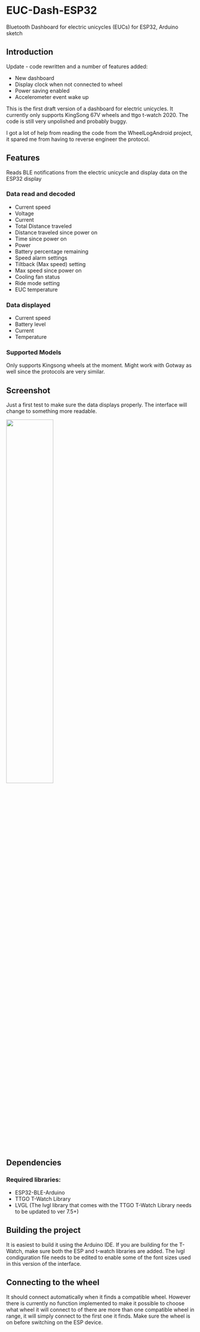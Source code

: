 # EUC-Dash-ESP32
Bluetooth Dashboard for electric unicycles (EUCs) for ESP32, Arduino sketch

## Introduction
Update - code rewritten and a number of features added:
- New dashboard
- Display clock when not connected to wheel
- Power saving enabled
- Accelerometer event wake up

This is the first draft version of a dashboard for electric unicycles. It currently only supports KingSong 67V wheels and ttgo t-watch 2020. The code is still very unpolished and probably buggy.

I got a lot of help from reading the code from the WheelLogAndroid project, it spared me from having to reverse engineer the protocol.


## Features
Reads BLE notifications from the electric unicycle and display data on the ESP32 display
### Data read and decoded
- Current speed
- Voltage
- Current
- Total Distance traveled
- Distance traveled since power on
- Time since power on
- Power
- Battery percentage remaining
- Speed alarm settings
- Tiltback (Max speed) setting
- Max speed since power on
- Cooling fan status
- Ride mode setting
- EUC temperature
### Data displayed 
- Current speed
- Battery level
- Current
- Temperature
### Supported Models
Only supports Kingsong wheels at the moment. Might work with Gotway as well since the protocols are very similar.
## Screenshot
Just a first test to make sure the data displays properly. The interface will change to something more readable.
<div>
  <img src="https://github.com/Pickelhaupt/EUC-Dash-ESP32/raw/master/20200916_0105.jpg" width="50%" align="center"/>
</div>

## Dependencies
### Required libraries:
- ESP32-BLE-Arduino
- TTGO T-Watch Library
- LVGL (The lvgl library that comes with the TTGO T-Watch Library needs to be updated to ver 7.5+)
## Building the project
It is easiest to build it using the Arduino IDE. If you are building for the T-Watch, make sure both the ESP and t-watch libraries are added. The lvgl condiguration file needs to be edited to enable some of the font sizes used in this version of the interface.
## Connecting to the wheel
It should connect automatically when it finds a compatible wheel. However there is currently no function implemented to make it possible to choose what wheel it will connect to of there are more than one compatible wheel in range, it will simply connect to the first one it finds. Make sure the wheel is on before switching on the ESP device.
